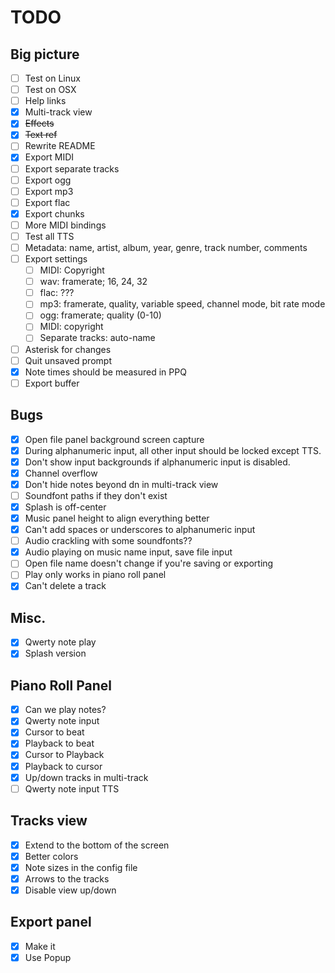 # TODO

## Big picture

- [ ] Test on Linux
- [ ] Test on OSX
- [ ] Help links
- [x] Multi-track view
- [x] ~~Effects~~
- [x] ~~Text ref~~
- [ ] Rewrite README
- [x] Export MIDI
- [ ] Export separate tracks
- [ ] Export ogg
- [ ] Export mp3
- [ ] Export flac
- [x] Export chunks
- [ ] More MIDI bindings
- [ ] Test all TTS
- [ ] Metadata: name, artist, album, year, genre, track number, comments
- [ ] Export settings
  - [ ] MIDI: Copyright
  - [ ] wav: framerate; 16, 24, 32
  - [ ] flac: ???
  - [ ] mp3: framerate, quality, variable speed, channel mode, bit rate mode
  - [ ] ogg: framerate; quality (0-10)
  - [ ] MIDI: copyright
  - [ ] Separate tracks: auto-name
- [ ] Asterisk for changes
- [ ] Quit unsaved prompt
- [x] Note times should be measured in PPQ
- [ ] Export buffer

## Bugs

- [x] Open file panel background screen capture
- [x] During alphanumeric input, all other input should be locked except TTS.
- [x] Don't show input backgrounds if alphanumeric input is disabled.
- [x] Channel overflow
- [x] Don't hide notes beyond dn in multi-track view
- [ ] Soundfont paths if they don't exist
- [x] Splash is off-center
- [x] Music panel height to align everything better
- [x] Can't add spaces or underscores to alphanumeric input
- [ ] Audio crackling with some soundfonts??
- [x] Audio playing on music name input, save file input
- [ ] Open file name doesn't change if you're saving or exporting
- [ ] Play only works in piano roll panel
- [x] Can't delete a track

## Misc.

- [x] Qwerty note play
- [x] Splash version

## Piano Roll Panel

- [x] Can we play notes?
- [x] Qwerty note input
- [x] Cursor to beat
- [x] Playback to beat
- [x] Cursor to Playback
- [x] Playback to cursor
- [x] Up/down tracks in multi-track
- [ ] Qwerty note input TTS

## Tracks view

- [x] Extend to the bottom of the screen
- [x] Better colors
- [x] Note sizes in the config file
- [x] Arrows to the tracks
- [x] Disable view up/down

## Export panel

- [x] Make it
- [x] Use Popup